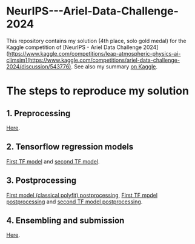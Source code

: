 # NeurIPS---Ariel-Data-Challenge-2024  
This repository contains my solution (4th place, solo gold medal) for the Kaggle competition of [NeurIPS - Ariel Data Challenge 2024](https://www.kaggle.com/competitions/leap-atmospheric-physics-ai-climsim](https://www.kaggle.com/competitions/ariel-data-challenge-2024/discussion/543776). See also my summary [on Kaggle]().  

# The steps to reproduce my solution
## 1. Preprocessing
[Here](https://www.kaggle.com/code/shlomoron/adc24-preprocessing).
## 2. Tensorflow regression models  
[First TF model](https://www.kaggle.com/code/shlomoron/adc24-model-2) and [second TF model](https://www.kaggle.com/code/shlomoron/adc24-model-3).  
## 3. Postprocessing
[First model (classical polyfit) postprocessing](https://www.kaggle.com/code/shlomoron/adc24-model-1-postprocessing), [First TF mpdel postprocessing](https://www.kaggle.com/code/shlomoron/adc24-model-2-postprocessing) and [second TF model postprocessing](https://www.kaggle.com/code/shlomoron/adc24-model-3-postprocessing).
## 4. Ensembling and submission
[Here](https://www.kaggle.com/code/shlomoron/adc24-ensemble).  
